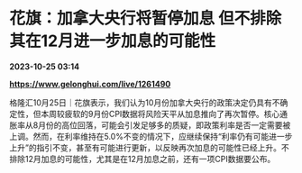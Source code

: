 # 花旗：加拿大央行将暂停加息 但不排除其在12月进一步加息的可能性

**2023-10-25 03:14**

**https://www.gelonghui.com/live/1261490**

格隆汇10月25日｜花旗表示，我们认为10月份加拿大央行的政策决定仍具有不确定性，但本周较疲软的9月份CPI数据将风险天平从加息推向了再次暂停。核心通胀率从8月份的高位回落，可能会引发足够多的质疑，即政策利率是否一定需要被上调。然而，在利率维持在5.0%不变的情况下，应继续保持“利率仍有可能进一步上升”的指引不变，甚至有可能进行更新，以反映再次加息的可能性已经上升。不排除12月加息的可能性，尤其是在12月加息之前，还有一项CPI数据要公布。